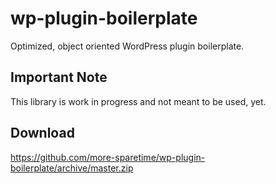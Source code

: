 # wp-plugin-boilerplate
Optimized, object oriented WordPress plugin boilerplate.

## Important Note
This library is work in progress and not meant to be used, yet.

## Download
https://github.com/more-sparetime/wp-plugin-boilerplate/archive/master.zip
